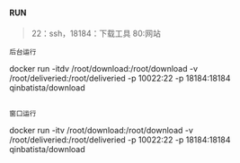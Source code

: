 #### RUN
> 22：ssh，18184：下载工具 80:网站
```
后台运行
```
docker run -itdv /root/download:/root/download -v /root/deliveried:/root/deliveried -p 10022:22 -p 18184:18184  qinbatista/download
```

窗口运行
```
docker run -itv /root/download:/root/download -v /root/deliveried:/root/deliveried -p 10022:22 -p 18184:18184  qinbatista/download
```